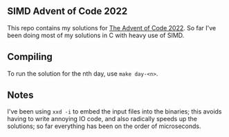 ## SIMD Advent of Code 2022

This repo contains my solutions for [The Advent of Code 2022](https://adventofcode.com/2022).
So far I've been doing most of my solutions in C with heavy use of SIMD.

## Compiling

To run the solution for the nth day, use `make day-<n>`.

## Notes

I've been using `xxd -i` to embed the input files into the binaries;
this avoids having to write annoying IO code, and also radically speeds
up the solutions; so far everything has been on the order of microseconds.

